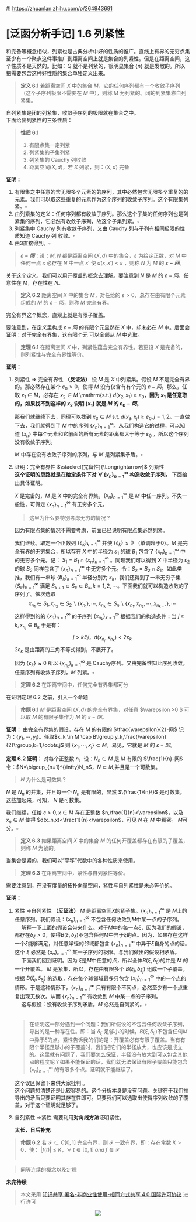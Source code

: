 #! https://zhuanlan.zhihu.com/p/264943691
# [泛函分析手记] 1.6 列紧性
和完备等概念相似，列紧也是古典分析中好的性质的推广。直线上有界的无穷点集至少有一个聚点这件事推广到距离空间上就是集合的列紧性。但是在距离空间，这个性质不是天然的。比如：$Q$ 就不是列紧的，很明显集合 $\{n\}$ 就是发散的。所以把需要包含这种好性质的集合单独定义出来。
> **定义 6.1** 若距离空间 $X$ 中的集合 $M$，它的任何序列都有一个收敛子序列（这个子序列极限不需要在 $M$ 中），则称 $M$ 为列紧的。闭的列紧集称自列紧集。

自列紧集是闭的列紧集，收敛子序列的极限就在集合之中。  
下面给出列紧性的三条性质：
> **性质 6.1** 
> 1. 有限点集一定列紧
> 2. 列紧集的子集列紧
> 3. 列紧集的 Cauchy 列收敛
> 4. 距离空间$\langle X,d \rangle$，若 $X$ 列紧，则：$\langle X,d \rangle$ 完备
 
**证明：**
1. 有限集之中任意的含无限多个元素的的序列，其中必然包含无限多个重复的的元素。我们可以取这些重复的元素作为这个序列的收敛子序列。这个有限集列紧。$\square$
2. 由列紧集的定义：任何序列都有收敛子序列。那么这个子集的任何序列也是列紧集的序列，它必然有收敛子序列，故这个子集列紧。$\square$
3. 列紧集中 Cauchy 列有收敛子序列，又由 Cauchy 列与子列有相同极限的性质知道 Cauchy 列 收敛。$\square$
4. 由3直接得到。$\square$

> **$\varepsilon-网$**：设：$M,N$ 都是距离空间 $\langle X,d\rangle$ 中的集合，$\varepsilon$ 为给定正数，对 $M$ 中任何一点 $x$ 必存在 $N$ 中一点 $x'$ 使 $d(x,x')<\varepsilon$ ，则称 $N$ 为 $M$ 的 **$\varepsilon-网$**。

关于这个定义，我们可以用开覆盖的概念去理解。要注意到 $N$ 是 $M$ 的 $\varepsilon-网$，任意性在 $M$，存在性在 $N$。

>**定义 6.2** 距离空间 $X$ 中的集合 $M$，对任给的 $\varepsilon>0$，总存在由有限个元素组成的 $M$ 的 $\varepsilon-网$，则称 $M$ 完全有界。

完全有界这个概念，直观上就是有限子覆盖。

要注意到，在定义里构成 $\varepsilon-网$ 的有限个元显然在 $X$ 中，却未必在 $M$ 中。后面会证明：对于完全有界集，这有限个元         可以全部从 $M$ 中选取。

> **定理 6.1** 在距离空间 $X$ 中，列紧性蕴含完全有界性。若更设 $X$ 是完备的，则列紧性与完全有界性等价。

**证明：**
1. 列紧性 $\Rightarrow$ 完全有界性    **（反证法）** 设 $M$ 是 $X$ 中列紧集。假设 $M$ 不是完全有界的。那必然存在某个 $\varepsilon_0 > 0$，使得 $M$ 没有仅含有有个元的 $\varepsilon-网$。那么，任取 $x_1 \in M$，必存在 $x_2 \in M$ \mathrm{s.t.} $d(x_2,x_1) \geqslant \varepsilon_0$，**因为 $x_1$ 是任意取的，如果找不到这样的 $x_2$ 说明 $\{x_1\}$ 就是 $M$ 的 $\varepsilon_0-网$**。
　

    那我们就继续下去，同理可以找到 $x_3\in M$ s.t. $d(x_3,x_j)\geqslant \varepsilon_0,j=1,2$。一直做下去，我们就得到了 $M$ 中的序列 $\{x_n\}_{n=1}^{\infty}$。从我们构造它的过程，可以知道 $\{x_n\}$ 中每个元素和它前面的所有元素的距离都大于等于 $\varepsilon_0$ ，所以这个序列没有收敛子序列。
　

    $M$ 中存在没有收敛子序列的序列，与 $M$ 是列紧集矛盾。$\square$
 
1. 证明：完全有界性 $\stackrel{完备性}{\Longrightarrow}$ 列紧性  
**这个证明的思路就是在给定条件下对 $\forall\,\{x_n\}_{n=1}^{\infty}$ 构造收敛子序列。** 下面给出具体证明。 


    $X$ 是完备的，$M$ 是 $X$ 中的完全有界集，$\{x_n\}_{n=1}^{\infty}$ 是 $M$ 中任一序列。不失一般性，可假定 $\{x_n\}_{n=1}^{\infty}$ 有无穷多个元。

   >这里为什么要特别考虑无穷的情况？

    因为有限点集的情况不需要考虑，前面已经说明有限点集必然列紧。
    
    
    我们继续。取定一个正数列 $\{\varepsilon_k\}_{k=1}^{\infty}$ 并使 $\{\varepsilon_k\}\searrow0$ （单调趋于0）。$M$ 是完全有界的无穷集合，所以存在 $X$ 中的半径为 $\varepsilon_1$ 的球 $B_1$ 包含了 $\{x_n\}_{n=1}^{\infty}$ 中的无穷多个元。记： $S_1=B_1\cap\{x_n\}_{n=1}^{\infty}$ 。同理我们可以得到 $X$ 中半径为 $\varepsilon_2$ 的球 $B_2$ 同样包含了 $\{x_n\}_{n=1}^{\infty}$ 中无穷多个元。令：$S_2=B_2\cap S_1$。如此类推，我们有一串球 $\{B_k\}_{k=1}^{\infty}$ 半径分别为 $\varepsilon_k$，我们还得到了一串无穷子集 $\{S_k\}_{k=1}^{\infty}$ 满足 $S_{k+1}\subset S_k \subset B_k,k=1,2,\cdots$。下面我们就可以构造收敛的子序列了。依次选取
    $$
    x_{n_1}\in S_1,x_{n_2}\in S_2\backslash\{x_{n_1}\},\cdots,x_{n_k} \in S_n\backslash\{x_{n_1},x_{n_2},\cdots,x_{n_{k-1}}\},\cdots
    $$
    这样得到的的 $\{x_n\}_{n=1}^{\infty}$ 的子序列 $\{x_{n_{k}}\}_{k=1}^{\infty}$ 根据我们的构造条件：当 $j\geqslant k,x_{n_j}\in B_k$ 于是有：
    $$
    j>k时，d(x_{n_j},x_{n_k})<2\varepsilon_k
    $$
    $2\varepsilon_k$ 是由距离的三角不等式得到，不展开了。
    
    
    因为 $\{\varepsilon_k\}\searrow0$ 所以 $\{x_{n_{k}}\}_{k=1}^{\infty}$ 是 Cauchy序列。又由完备性知此序列收敛。任意序列有收敛子序列，$M$ 列紧。$\square$

> **定理 6.2** 在距离空间中，任何完全有界集都可分

在证明定理 6.2 之前，引入一个命题
> **命题 6.1** $M$ 是距离空间 $\langle X,d\rangle$ 的完全有界集，对任意 $\varepsilon >0 $ 可以取 $M$ 的有限子集作为 $M$ 的 $\varepsilon-网$。

**证明：** 由完全有界集的假设，存在 $M$ 的有限的 $\frac{\varepsilon}{2}-网$ 记为：$\{y_1, \cdots ,y_j\}$。任取$x_k \in M \cap B\lgroup y_k,\frac{\varepsilon}{2}\rgroup,k=1,\cdots,j$ 则 $\{x_1,\cdots ,x_j\}\subset M$。易见，它就是 $M$ 的 $\varepsilon-网$。

**定理 6.2 证明：** 对每个正整数 $n$，设：$N_n\in M$ 是 $M$ 有限的 $\frac{1}{n}-网$ 令：$N=\bigcup_{n=1}^{\infty}N_n$，$N \subset M$,并且是一个可数集。

> $N$ 为什么是可数集？

$N$ 是 $N_n$ 的并集，并且每一个 $N_n$ 是有限的，显然 $\{\frac{1}{n}\}$ 是可数集。这些加起来，可知， $N$ 是可数集。

我们继续，任给 $\varepsilon >0,x\in M$ 存在正整数 $n,\frac{1}{n}<\varepsilon$，以及 $x_n\in M$ 使得 $d(x_n,x)<\frac{1}{n}<\varepsilon$，可见 $N$ 在 $M$ 中稠密。 $M$可分。$\square$

> **定义 6.3** 如果距离空间 $X$ 中的集合 $M$ 的任何开覆盖都存在有限的子覆盖，则称 $M$ 为紧的。

当集合是紧的，我们可以“平移”代数中的各种性质来使用。

> **定理 6.3** 在距离空间中，紧性与自列紧性等价。

需要注意到，在没有度量的拓扑向量空间，紧性与自列紧性是未必等价的。

**证明：**
1. 紧性 $\Longrightarrow$自列紧性
   **（反证法）** $M$ 是距离空间$X$的紧子集。$\{x_n\}_{n=1}^{\infty}$ 是 $M$上的任意序列。我们假设：$\{x_n\}_{n=1}^{\infty}$ 不包含任何收敛到$M$中某一点的子序列。   
   　
   解释一下上面的假设会带来什么。对于$M$中的每一点$\xi$，因为我们的假设，都存在$\delta_\xi >0$，使得$B(\xi,\delta_\xi)$不包含任何$M$中异于$\xi$的点。因为，如果存在这样一个$\xi$能够满足，对任意半径的邻域都包含 $\{x_n\}_{n=1}^{\infty}$ 中异于$\xi$自身的点的话。这个 $\xi$ 必然是 $\{x_n\}_{n=1}^{\infty}$ 某一子序列的极限。与我们做出的假设相矛盾。  
   　
   下面我们回到证明。因为 $\xi$是$M$中任意的点，所以全体$B(\xi,\delta_\xi)$的并是 $M$ 的一个开覆盖。 $M$ 是紧集，所以，存在由有限多个 $B(\xi_j,\delta_{\xi_j})$ 组成一个子覆盖。根据 $B(\xi_j,\delta_{\xi_j})$ 的选取，存在每个球邻域最多只包含 $\{x_n\}_{n=1}^{\infty}$ 中的一个点的情形。于是这种情形下，$\{x_n\}_{n=1}^{\infty}$ 只有有限个不同点，必然至少有一个点重复出现无数次。从而 $\{x_n\}_{n=1}^{\infty}$ 有收敛到 $M$ 中某一点的子序列。  
   　
   这与假设：没有收敛子序列矛盾。$M$ 必然是自列紧的。$\square$  
   　

    > 在证明这一部分遇到一个问题：我们所假设的不包含任何收敛子序列，导出的是一种存在性。即：当 $\delta_\xi$ 足够小的时候，$B(\xi,\delta_\xi)$不包含任何$M$中异于$\xi$的点。紧性告诉我的们的是：开覆盖必有有限子覆盖。当有有限个半径足够小的子覆盖时，我们把它们的半径放大，也应该是成立的。这里就有问题了，我们要怎么保证，半径没有放大到可以包含其他点的程度呢？如果不能保证的话，我们就无法保证有限子覆盖只能包含 $\{x_n\}_{n=1}^{\infty}$ 的有限多个点。证明就不能继续了。

    这个误区保留下来供大家批判 。  
    这个问题想清楚还是比较容易的。这个分析本身是没有问题。关键在于我们推导出的矛盾只要证明其存在性即可。只要我们可以选取出使得序列收敛的子覆盖，对于这个证明就足够了。

2. 自列紧性 $\Longrightarrow$紧性
   需要利用**对角线方法**证明紧性。
   　

   **太长，日后补充** 

> **命题 6.2** 若 $\mathscr{F} \subset C[0,1]$ 完全有界，则 $\mathscr{F}$ 一致有界，即：存在常数 $K>0$，使：
$\lvert f(t) \rvert \leqslant K ，\forall \;t \in [0,1] \; and  \; f\in \mathscr{F}$  
　

> 同等连续的概念以及定理

**未完待续**

> 本文采用 [知识共享 署名-非商业性使用-相同方式共享 4.0 国际许可协议](https://creativecommons.org/licenses/by-nc-sa/4.0/deed.zh-Hans) 进行许可

<div align=center>
<img src="https://mirrors.creativecommons.org/presskit/buttons/88x31/svg/by-nc-sa.svg" />
</div>